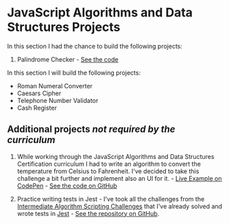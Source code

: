 # JavaScript Algorithms and Data Structures Projects

In this section I had the chance to build the following projects:

1. Palindrome Checker - [See the code](https://github.com/alexandracaulea/freecodecamp-projects/blob/master/JavaScript-Algorithms-and-Data-Structures-Projects/Palindrome%20Checker/palindrome-checker.js)

In this section I will build the following projects:

- Roman Numeral Converter
- Caesars Cipher
- Telephone Number Validator
- Cash Register

## Additional projects _not required by the curriculum_

1. While working through the JavaScript Algorithms and Data Structures Certification curriculum I had to write an algorithm to convert the temperature from Celsius to Fahrenheit. I've decided to take this challenge a bit further and implement also an UI for it. - [Live Example on CodePen](https://codepen.io/alexandracaulea/full/rNVKLor) - [See the code on GitHub](https://github.com/alexandracaulea/freecodecamp-projects/tree/master/JavaScript-Algorithms-and-Data-Structures-Projects/Celsius%20to%20Fahrenheit%20Convertor)

2. Practice writing tests in Jest - I've took all the challenges from the [Intermediate Algorithm Scripting Challenges](https://www.freecodecamp.org/learn/javascript-algorithms-and-data-structures/intermediate-algorithm-scripting/) that I've already solved and wrote tests in [Jest](https://jestjs.io/) - [See the repository on GitHub](https://github.com/alexandracaulea/Intermediate-Algorithm-Scripting).

